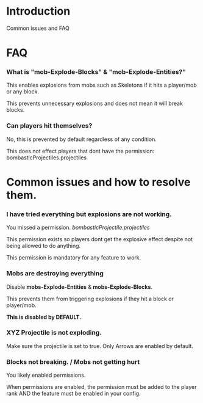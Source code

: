 # Introduction
Common issues and FAQ

# FAQ

### What is "mob-Explode-Blocks" & "mob-Explode-Entities?"
This enables explosions from mobs such as Skeletons if it hits a player/mob or any block.

This prevents unnecessary explosions and does not mean it will break blocks.

### Can players hit themselves?
No, this is prevented by default regardless of any condition.

This does not effect players that dont have the permission: bombasticProjectiles.projectiles

# Common issues and how to resolve them.

### I have tried everything but explosions are not working.
You missed a permission. *bombasticProjectile.projectiles*

This permission exists so players dont get the explosive effect despite not being allowed to do anything.

This permission is mandatory for any feature to work.

### Mobs are destroying everything
Disable **mobs-Explode-Entities** & **mobs-Explode-Blocks**.

This prevents them from triggering explosions if they hit a block or player/mob.

**This is disabled by DEFAULT.**

### XYZ Projectile is not exploding.
Make sure the projectile is set to true. Only Arrows are enabled by default.

### Blocks not breaking. / Mobs not getting hurt
You likely enabled permissions. 

When permissions are enabled, the permission must be added to the player rank AND the feature must be enabled in your config.
